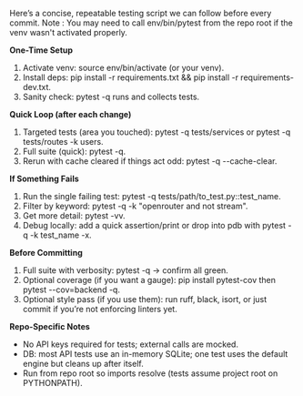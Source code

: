 Here’s a concise, repeatable testing script we can follow before every commit.  Note : You may need to call env/bin/pytest from the repo root if the venv wasn't activated properly.

**One-Time Setup**

1. Activate venv: source env/bin/activate (or your venv).
2. Install deps: pip install -r requirements.txt && pip install -r requirements-dev.txt.
3. Sanity check: pytest -q runs and collects tests.

**Quick Loop (after each change)**

1. Targeted tests (area you touched): pytest -q tests/services or pytest -q tests/routes -k users.
2. Full suite (quick): pytest -q.
3. Rerun with cache cleared if things act odd: pytest -q --cache-clear.

**If Something Fails**

1. Run the single failing test: pytest -q tests/path/to_test.py::test_name.
2. Filter by keyword: pytest -q -k "openrouter and not stream".
3. Get more detail: pytest -vv.
4. Debug locally: add a quick assertion/print or drop into pdb with pytest -q -k test_name -x.

**Before Committing**

1. Full suite with verbosity: pytest -q → confirm all green.
2. Optional coverage (if you want a gauge): pip install pytest-cov then pytest --cov=backend -q.
3. Optional style pass (if you use them): run ruff, black, isort, or just commit if you’re not enforcing linters yet.

**Repo-Specific Notes**

- No API keys required for tests; external calls are mocked.
- DB: most API tests use an in-memory SQLite; one test uses the default engine but cleans up after itself.
- Run from repo root so imports resolve (tests assume project root on PYTHONPATH).